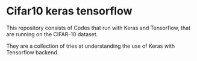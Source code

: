 # Cifar10 keras tensorflow
This repository consists of Codes that run with Keras and Tensorflow, that are running on the CIFAR-10 dataset. 

They are a collection of tries at understanding the use of Keras with Tensorflow backend.
